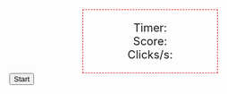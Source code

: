 <html>
<head>
<title>Click Speed Game in HTML5</title>
<style type="text/css">
  #content {
    width: 200px;
    border: 1px dashed #dc0000;
    font-size: 20px;
    text-align: center;
    margin: 0 auto;
    margin-top: 50px;
    padding: 20px;
    user-select: none;
  }

  #clickarea {
    width: 500px;
    height : 300px;
    border: 2px solid #dc0000;
    font-size: 20px;
    text-align: center;
    margin: 0 auto;
    margin-top: 50px;
    padding: 20px;
    position: relative;
  }

  #logo {
    width: 200px;
    height: 200px;
    margin: 0 auto;
    margin-top: 50px;
    display: block;
    user-select: none;
  }

  #start {
    position: absolute;
    top: 50%; left: 50%;
    transform: translate(-50%,-50%);
    border: 0;
    line-height: 2.5;
    padding: 0 20px;
    font-size: 1rem;
    text-align: center;
    color: #fff;
    text-shadow: 1px 1px 1px #000;
    border-radius: 10px;
    background-color: rgba(220, 0, 0, 1);
    background-image: linear-gradient(to top left,
                  rgba(0, 0, 0, .2),
                  rgba(0, 0, 0, .2) 30%,
                  rgba(0, 0, 0, 0));
    box-shadow: inset 2px 2px 3px rgba(255, 255, 255, .6),
                inset -2px -2px 3px rgba(0, 0, 0, .6);
  }

  #start:hover {
    background-color: rgba(255, 0, 0, 1);
  }

  #start:active {
    box-shadow: inset -2px -2px 3px rgba(255, 255, 255, .6),
                inset 2px 2px 3px rgba(0, 0, 0, .6);
  }
</style>
</head>
<body>
  <div id="content">
    Timer: <span id="timer"></span><br/>
    Score: <span id="score"></span><br/>
    Clicks/s: <span id="clicks"></span>
  </div>
  <div id="clickarea">
    <button id="start">Start</button>
  </div>
  <script type="text/javascript">
    var score; // to store the current score
    var duration = 10; // 10 seconds
    var startTime; // start time
    var ended = true; // boolean indicating if game is ended
    // we get DOM References for some HTML elements
    var timerTxt = document.getElementById("timer");
    var scoreTxt = document.getElementById("score");
    var clicksTxt = document.getElementById("clicks");
    var startBtn = document.getElementById("start");
    var clickArea = document.getElementById("clickarea");
    // we define two functions for showing or hiding a HTML element
    var show = function(elem) {
      elem.style.display = 'inline';
    };
    var hide = function(elem) {
      elem.style.display = 'none';
    };
    // Method called when the game starts
    function startGame() {
      hide(startBtn);
      score = -1;
      ended = false;
      // we get start time
      startTime = new Date().getTime();
      // we create a timer with the setInterval method
      var timerId = setInterval(function() {
        var total = (new Date().getTime() - startTime) / 1000;
        // while total lower than duration, we update timer and the clicks by seconds
        if (total < duration) {
          timerTxt.textContent = total.toFixed(3);
          clicksTxt.textContent = (score / total).toFixed(2);
        } else {
          // otherwise, game is ended, we clear interval and we set game as ended
          ended = true;
          clearInterval(timerId);
          // we call the end game method
          endGame();
        }
      }, 1);
  }
  // end game method
  function endGame() {
    // we write final stats
    var clicsBySeconds = (score / duration).toFixed(2);
    timerTxt.textContent = duration.toFixed(3);
    clicksTxt.textContent = clicsBySeconds;
    // we show start button to play an other game
    show(startBtn);
    // we display result to the user in delayed mode 
    //to update DOM elements just before the alert
    setTimeout(function() {
      alert('You made ' + score + ' clicks in ' + duration + 
      ' seconds. It is ' + clicsBySeconds + 
      ' clicks by seconds. Try again!');
    }, 10);
  }
  // we set a click event listener on the start button
  startBtn.addEventListener("click", function(e) {
    startGame();
  });
  // we add a click event listener on the click area div to update the score when the user will click
  clickArea.addEventListener("click", function(e) {
    if (!ended) {
      score++;
      scoreTxt.textContent = score;
    }
  });
</script>
</body>
</html>
